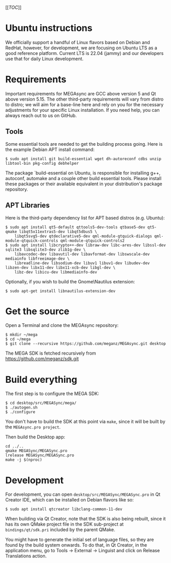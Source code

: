 [[_TOC_]]

# Ubuntu instructions

We officially support a handful of Linux flavors based on Debian and RedHat,
however, for development, we are focusing on Ubuntu LTS as a good reference platform.
Current LTS is 22.04 (jammy) and our developers use that for daily Linux development.

# Requirements

Important requirements for MEGAsync are GCC above version 5 and Qt above version 5.15. The
other third-party requirements will vary from distro to distro; we will aim for a
base-line here and rely on you for the necessary adjustments for your specific Linux
installation. If you need help, you can always reach out to us on GitHub.

## Tools

Some essential tools are needed to get the building process going. Here is the
example Debian APT install command:

```
$ sudo apt install git build-essential wget dh-autoreconf cdbs unzip libtool-bin pkg-config debhelper
```

The package `build-essential on Ubuntu, is responsible for installing g++, autoconf, automake and a couple other build essential tools. Please install these packages or their available equivalent in your distribution's package repository.

## APT Libraries

Here is the third-party dependency list for APT based distros (e.g. Ubuntu):
```
$ sudo apt install qt5-default qttools5-dev-tools qtbase5-dev qt5-qmake libqt5x11extras5-dev libqt5dbus5 \
    libqt5svg5-dev qtdeclarative5-dev qml-module-qtquick-dialogs qml-module-qtquick-controls qml-module-qtquick-controls2
$ sudo apt install libcrypto++-dev libraw-dev libc-ares-dev libssl-dev sqlite3 libsqlite3-dev zlib1g-dev \
    libavcodec-dev libavutil-dev libavformat-dev libswscale-dev mediainfo libfreeimage-dev \
    libreadline-dev libsodium-dev libuv1 libuv1-dev libudev-dev libzen-dev libx11-dev libx11-xcb-dev libgl-dev \
    libz-dev libicu-dev libmediainfo-dev
```
Optionally, if you wish to build the Gnome\Nautilus extension:

```
$ sudo apt-get install libnautilus-extension-dev
```

# Get the source

Open a Terminal and clone the MEGAsync repository:
```
$ mkdir ~/mega
$ cd ~/mega
$ git clone --recursive https://github.com/meganz/MEGAsync.git desktop
```
The MEGA SDK is fetched recursively from https://github.com/meganz/sdk.git

# Build everything

The first step is to configure the MEGA SDK:
```
$ cd desktop/src/MEGASync/mega/
$ ./autogen.sh
$ ./configure
```
You don't have to build the SDK at this point via `make`, since it will be built by the `MEGAsync.pro project`.

Then build the Desktop app:
```
cd ../..
qmake MEGASync/MEGASync.pro
lrelease MEGASync/MEGASync.pro
make -j $(nproc)
```

# Development

For development, you can open `desktop/src/MEGASync/MEGASync.pro` in Qt Creator
IDE, which can be installed on Debian flavors like so:
```
$ sudo apt install qtcreator libclang-common-11-dev
```

When building via Qt Creator, note that the SDK is also being rebuilt, since it has its
own QMake project file in the SDK sub-project at `bindings/qt/sdk.pri` included by the
parent QMake.

You might have to generate the initial set of language files, so they are found by the
build system onwards. To do that, in Qt Creator, in the application menu, go to Tools ->
External -> Linguist and click on Release Translations action.


